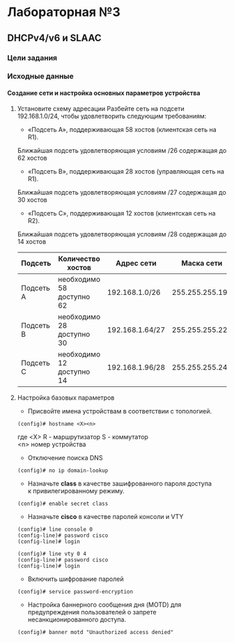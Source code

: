 # Лабораторная №3
##  DHCPv4/v6 и SLAAC

### Цели задания


### Исходные данные

#### Создание сети и настройка основных параметров устройства
1. Установите схему адресации
Разбейте сеть на подсети 192.168.1.0/24, чтобы удовлетворить следующим требованиям:
    
    + «Подсеть A», поддерживающая 58 хостов (клиентская сеть на R1).
    
    Ближайшая подсеть удовлетворяющая условиям /26 содержащая до 62 хостов 

    + «Подсеть B», поддерживающая 28 хостов (управляющая сеть на R1).

    Ближайшая подсеть удовлетворяющая условиям /27 содержащая до 30 хостов

    + «Подсеть C», поддерживающая 12 хостов (клиентская сеть на R2).
  
    Ближайшая подсеть удовлетворяющая условиям /28 содержащая до 14 хостов

    |Подсеть  |Количество хостов        |Адрес сети     |Маска сети     |Обратная маска |Широковещательный адрес|
    |---------|-------------------------|---------------|---------------|---------------|-----------------------|              
    |Подсеть A|необходимо 58 доступно 62|192.168.1.0/26 |255.255.255.192|0.0.0.63       |192.168.1.63           |
    |Подсеть B|необходимо 28 доступно 30|192.168.1.64/27|255.255.255.224|0.0.0.31       |192.168.1.95           |
    |Подсеть C|необходимо 12 доступно 14|192.168.1.96/28|255.255.255.240|0.0.0.15       |192.168.1.111          |

2. Настройка базовых параметров
    + Присвойте имена устройствам в соответствии с топологией.
    ```
    (config)# hostname <X><n>
    ```
    где \<X> R - маршрутизатор S - коммутатор </br>
        \<n> номер устройства
   + Отключение поиска DNS
    ```
    (config)# no ip domain-lookup
    ```
    + Назначьте **class** в качестве зашифрованного пароля доступа к привилегированному режиму.
    ```
    (config)# enable secret class
    ```
    + Назначьте **cisco** в качестве паролей консоли и VTY
    ```
    (config)# line console 0
    (config-line)# password cisco
    (config-line)# login
    ```
    ```
    (config)# line vty 0 4
    (config-line)# password cisco
    (config-line)# login
    ```   
    + Включить шифрование паролей
    ```
    (config)# service password-encryption
    ```
    + Настройка баннерного сообщения дня (MOTD) для предупреждения пользователей о запрете несанкционированного доступа.
    ```
    (config)# banner motd "Unauthorized access denied"
    ```
